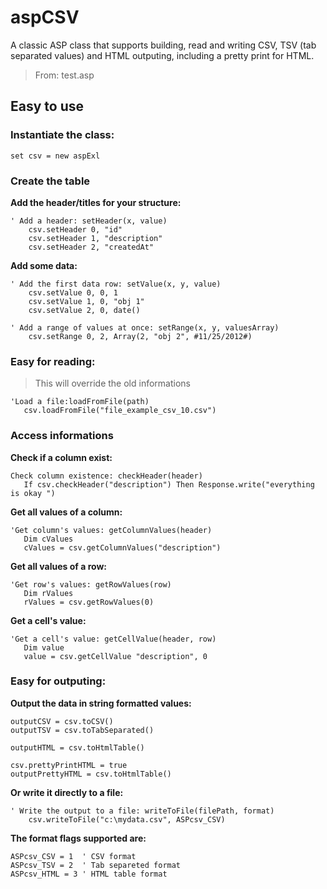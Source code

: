 # aspCSV

A classic ASP class that supports building, read and writing CSV, TSV (tab separated values)
and HTML outputing, including a pretty print for HTML.

> From: test.asp

## Easy to use

### Instantiate the class:

```
set csv = new aspExl
```

### Create the table

**Add the header/titles for your structure:**
	
```
' Add a header: setHeader(x, value)
    csv.setHeader 0, "id"
    csv.setHeader 1, "description"
    csv.setHeader 2, "createdAt"
```
    
**Add some data:**

```
' Add the first data row: setValue(x, y, value)
    csv.setValue 0, 0, 1
    csv.setValue 1, 0, "obj 1"
    csv.setValue 2, 0, date()
    
' Add a range of values at once: setRange(x, y, valuesArray)
    csv.setRange 0, 2, Array(2, "obj 2", #11/25/2012#)

```

### Easy for reading:

> This will override the old informations

```
'Load a file:loadFromFile(path)
   csv.loadFromFile("file_example_csv_10.csv")
```

### Access informations 

**Check if a column exist:**

```
Check column existence: checkHeader(header)
   If csv.checkHeader("description") Then Response.write("everything is okay ")
```

**Get all values of a column:**

```
'Get column's values: getColumnValues(header)
   Dim cValues
   cValues = csv.getColumnValues("description")
```

**Get all values of a row:**

```
'Get row's values: getRowValues(row)
   Dim rValues
   rValues = csv.getRowValues(0)

```

**Get a cell's value:**

```
'Get a cell's value: getCellValue(header, row)
   Dim value
   value = csv.getCellValue "description", 0
```
 
### Easy for outputing:
	
**Output the data in string formatted values:**
	
```
outputCSV = csv.toCSV()
outputTSV = csv.toTabSeparated()
    
outputHTML = csv.toHtmlTable()
    
csv.prettyPrintHTML = true
outputPrettyHTML = csv.toHtmlTable()
```

**Or write it directly to a file:**

```
' Write the output to a file: writeToFile(filePath, format)
	csv.writeToFile("c:\mydata.csv", ASPcsv_CSV)
```
	
**The format flags supported are:**
	
```
ASPcsv_CSV = 1	' CSV format
ASPcsv_TSV = 2	' Tab separeted format
ASPcsv_HTML = 3	' HTML table format
```

